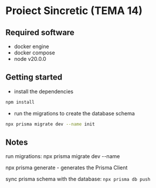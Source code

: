 # Proiect Sincretic (TEMA 14)

## Required software

- docker engine
- docker compose
- node v20.0.0

## Getting started

- install the dependencies

```bash
npm install
```

- run the migrations to create the database schema

```bash
npx prisma migrate dev --name init
```

## Notes

run migrations: npx prisma migrate dev --name <name>

npx prisma generate - generates the Prisma Client

sync prisma schema with the database: `npx prisma db push`
